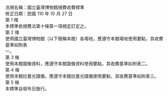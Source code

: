 法規名稱：國立臺灣博物館規費收費標準  
修正日期：民國 110 年 10 月 27 日  
第 1 條  
本標準依規費法第十條第一項規定訂定之。  
第 2 條  
使用國立臺灣博物館（以下簡稱本館）各場地，應遵守本館場地使用要點，其收費基準如附表  
一。  
第 3 條  
使用本館圖像資料，應遵守本館圖像資料使用要點，其收費基準如附表二。  
第 4 條  
使用本館拉曼光譜儀，應遵守本館拉曼光譜儀使用要點，其收費基準如附表三。  
第 5 條  
本標準自發布日施行。  


